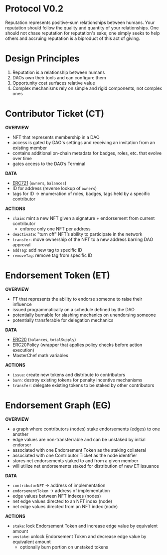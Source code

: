 # Protocol V0.2

Reputation represents positive-sum relationships between humans.
Your reputation should follow the quality and quantity of your relationships.
One should not chase reputation for reputation's sake; one simply seeks to help
others and accruing reputation is a biproduct of this act of giving.

# Design Principles

1. Reputation is a relationship between humans
2. DAOs own their tools and can configure them
3. Opportunity cost surfaces relative value
4. Complex mechanisms rely on simple and rigid components, not complex ones

# Contributor Ticket (CT)

**OVERVIEW** 

* NFT that represents membership in a DAO
* access is gated by DAO's settings and receiving an invitation from an existing member
* contains additional on-chain metadata for badges, roles, etc. that evolve over time
* gates access to the DAO’s Terminal

**DATA**

* [ERC721](https://github.com/OpenZeppelin/openzeppelin-contracts/blob/master/contracts/token/ERC721/ERC721.sol) (`owners`, `balances`)
* ID for address (reverse lookup of `owners`)
* tags for ID → enumeration of roles, badges, tags held by a specific contributor

**ACTIONS**

* `claim`: mint a new NFT given a signature + endorsement from current contributor
    * enforce only one NFT per address
* `deactivate`: "turn off" NFT’s ability to participate in the network
* `transfer`: move ownership of the NFT to a new address barring DAO approval
* `addTag`: add new tag to specific ID
* `removeTag`: remove tag from specific ID

# Endorsement Token (ET)

**OVERVIEW** 

* FT that represents the ability to endorse someone to raise their influence
* issued programmatically on a schedule defined by the DAO
* potentially burnable for slashing mechanics on unendorsing someone
* potentially transferable for delegation mechanics

**DATA**

* [ERC20](https://github.com/OpenZeppelin/openzeppelin-contracts/blob/master/contracts/token/ERC20/ERC20.sol) (`balances`, `totalSupply`)
* ERC20Policy (wrapper that applies policy checks before action execution)
* MasterChef math variables

**ACTIONS**

* `issue`: create new tokens and distribute to contributors
* `burn`: destroy existing tokens for penalty incentive mechanisms
* `transfer`: delegate existing tokens to be staked by other contributors

# Endorsement Graph (EG)

**OVERVIEW** 

* a graph where contributors (nodes) stake endorsements (edges) to one another
* edge values are non-transferrable and can be unstaked by initial endorser
* associated with one Endorsement Token as the staking collateral
* associated with one Contributor Ticket as the node identifier
* stores net endorsements staked to and from a given member
* will utilize net endorsements staked for distribution of new ET issuance

**DATA**

* `contributorNFT` → address of implementation
* `endorsementToken` → address of implementation
* edge values between NFT indexes (nodes)
* net edge values directed to an NFT index (node)
* net edge values directed from an NFT index (node)

**ACTIONS**

* `stake`: lock Endorsement Token and increase edge value by equivalent amount
* `unstake`: unlock Endorsement Token and decrease edge value by equivalent amount
    - optionally burn portion on unstaked tokens